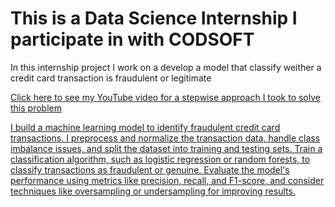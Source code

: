 # This is a Data Science Internship I participate in with CODSOFT

In this internship project I work on a develop a model that classify weither a credit card transaction is fraudulent or legitimate 

<a href> Click here to see my YouTube video for a stepwise approach I took to solve this problem

I build a machine learning model to identify fraudulent credit card
transactions. I preprocess and normalize the transaction data, handle class
imbalance issues, and split the dataset into training and testing sets.
Train a classification algorithm, such as logistic regression or random
forests, to classify transactions as fraudulent or genuine.
Evaluate the model's performance using metrics like precision, recall,
and F1-score, and consider techniques like oversampling or
undersampling for improving results.

